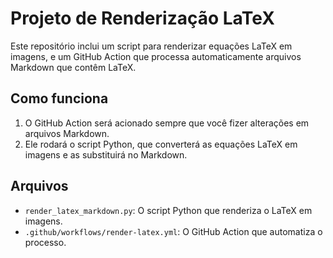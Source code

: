 
# Projeto de Renderização LaTeX
Este repositório inclui um script para renderizar equações LaTeX em imagens, e um GitHub Action que processa automaticamente arquivos Markdown que contêm LaTeX.

## Como funciona
1. O GitHub Action será acionado sempre que você fizer alterações em arquivos Markdown.
2. Ele rodará o script Python, que converterá as equações LaTeX em imagens e as substituirá no Markdown.

## Arquivos
- `render_latex_markdown.py`: O script Python que renderiza o LaTeX em imagens.
- `.github/workflows/render-latex.yml`: O GitHub Action que automatiza o processo.
